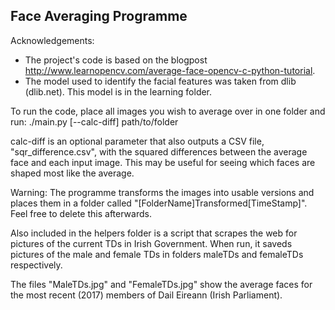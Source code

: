 Face Averaging Programme
------------------------

Acknowledgements:
* The project's code is based on the blogpost http://www.learnopencv.com/average-face-opencv-c-python-tutorial.
* The model used to identify the facial features was taken from dlib (dlib.net). This model is in the learning folder.

To run the code, place all images you wish to average over in one folder and run:
   ./main.py  [--calc-diff] path/to/folder

calc-diff is an optional parameter that also outputs a CSV file, "sqr_difference.csv", with the squared differences between the average face and each input image. This may be useful for seeing which faces are shaped most like the average.

Warning: The programme transforms the images into usable versions and places them in a folder called "[FolderName]Transformed[TimeStamp]". Feel free to delete this afterwards.

Also included in the helpers folder is a script that scrapes the web for pictures of the current TDs in Irish Government. When run, it saveds pictures of the male and female TDs in folders maleTDs and femaleTDs respectively. 

The files "MaleTDs.jpg" and "FemaleTDs.jpg" show the average faces for the most recent (2017) members of Dail Eireann (Irish Parliament).
